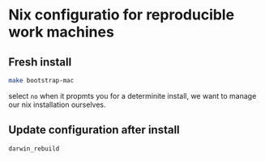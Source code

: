 # Nix configuratio for reproducible work machines

## Fresh install

```sh
make bootstrap-mac
```

select `no` when it propmts you for a determinite install, we want to manage our nix installation ourselves.

## Update configuration after install

```sh
darwin_rebuild
```
